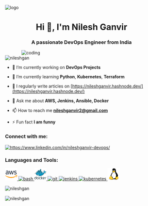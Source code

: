 ![logo](https://media.licdn.com/dms/image/D4D16AQEibkAw4YtOXA/profile-displaybackgroundimage-shrink_350_1400/0/1690911151720?e=1699488000&v=beta&t=3DYQorGaQY_YWFmZBm8tZnKOW9rPpFAK4lUHiNss1FI)

<h1 align="center">Hi 👋, I'm Nilesh Ganvir</h1>
<h3 align="center">A passionate DevOps Engineer from India</h3>

<img align="right" alt="coding" width="450" src="https://user-images.githubusercontent.com/55389276/140866485-8fb1c876-9a8f-4d6a-98dc-08c4981eaf70.gif">

<p align="left"> <img src="https://komarev.com/ghpvc/?username=nileshgan&label=Profile%20views&color=0e75b6&style=flat" alt="nileshgan" /> </p>

- 🔭 I’m currently working on **DevOps Projects**

- 🌱 I’m currently learning **Python**, **Kubernetes**, **Terraform**

- 📝 I regularly write articles on [https://nileshganvir.hashnode.dev/](https://nileshganvir.hashnode.dev/)

- 💬 Ask me about **AWS, Jenkins, Ansible, Docker**

- 📫 How to reach me **nileshganvir2@gmail.com**

- ⚡ Fun fact **I am funny**

<h3 align="left">Connect with me:</h3>
<p align="left">
<a href="https://linkedin.com/in/https://www.linkedin.com/in/nileshganvir-devops/" target="blank"><img align="center" src="https://raw.githubusercontent.com/rahuldkjain/github-profile-readme-generator/master/src/images/icons/Social/linked-in-alt.svg" alt="https://www.linkedin.com/in/nileshganvir-devops/" height="30" width="40" /></a>
</p>

<h3 align="left">Languages and Tools:</h3>
<p align="left"> <a href="https://aws.amazon.com" target="_blank" rel="noreferrer"> <img src="https://raw.githubusercontent.com/devicons/devicon/master/icons/amazonwebservices/amazonwebservices-original-wordmark.svg" alt="aws" width="40" height="40"/> </a> <a href="https://www.gnu.org/software/bash/" target="_blank" rel="noreferrer"> <img src="https://www.vectorlogo.zone/logos/gnu_bash/gnu_bash-icon.svg" alt="bash" width="40" height="40"/> </a> <a href="https://www.docker.com/" target="_blank" rel="noreferrer"> <img src="https://raw.githubusercontent.com/devicons/devicon/master/icons/docker/docker-original-wordmark.svg" alt="docker" width="40" height="40"/> </a> <a href="https://git-scm.com/" target="_blank" rel="noreferrer"> <img src="https://www.vectorlogo.zone/logos/git-scm/git-scm-icon.svg" alt="git" width="40" height="40"/> </a> <a href="https://www.jenkins.io" target="_blank" rel="noreferrer"> <img src="https://www.vectorlogo.zone/logos/jenkins/jenkins-icon.svg" alt="jenkins" width="40" height="40"/> </a> <a href="https://kubernetes.io" target="_blank" rel="noreferrer"> <img src="https://www.vectorlogo.zone/logos/kubernetes/kubernetes-icon.svg" alt="kubernetes" width="40" height="40"/> </a> <a href="https://www.linux.org/" target="_blank" rel="noreferrer"> <img src="https://raw.githubusercontent.com/devicons/devicon/master/icons/linux/linux-original.svg" alt="linux" width="40" height="40"/> </a> </p>

<p><img align="center" src="https://github-readme-stats.vercel.app/api/top-langs?username=nileshgan&show_icons=true&locale=en&layout=compact" alt="nileshgan" /></p>

<p><img align="center" src="https://github-readme-streak-stats.herokuapp.com/?user=nileshgan&" alt="nileshgan" /></p>
